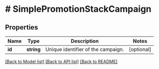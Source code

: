 # # SimplePromotionStackCampaign

## Properties

Name | Type | Description | Notes
------------ | ------------- | ------------- | -------------
**id** | **string** | Unique identifier of the campaign. | [optional]

[[Back to Model list]](../../README.md#models) [[Back to API list]](../../README.md#endpoints) [[Back to README]](../../README.md)
